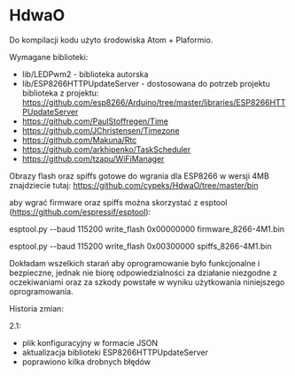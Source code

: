 # HdwaO

Do kompilacji kodu użyto środowiska Atom + Plaformio.

Wymagane biblioteki:
- lib/LEDPwm2 - biblioteka autorska
- lib/ESP8266HTTPUpdateServer - dostosowana do potrzeb projektu biblioteka z projektu: https://github.com/esp8266/Arduino/tree/master/libraries/ESP8266HTTPUpdateServer
- https://github.com/PaulStoffregen/Time
- https://github.com/JChristensen/Timezone
- https://github.com/Makuna/Rtc
- https://github.com/arkhipenko/TaskScheduler
- https://github.com/tzapu/WiFiManager

Obrazy flash oraz spiffs gotowe do wgrania dla ESP8266 w wersji 4MB znajdziecie tutaj:
https://github.com/cypeks/HdwaO/tree/master/bin

aby wgrać firmware oraz spiffs można skorzystać z esptool (https://github.com/espressif/esptool):

esptool.py --baud 115200 write_flash 0x00000000 firmware_8266-4M1.bin

esptool.py --baud 115200 write_flash 0x00300000 spiffs_8266-4M1.bin

Dokładam wszelkich starań aby oprogramowanie było funkcjonalne i bezpieczne, jednak nie biorę odpowiedzialności za działanie niezgodne z oczekiwaniami oraz za szkody powstałe w wyniku użytkowania niniejszego oprogramowania.

Historia zmian:

2.1:
- plik konfiguracyjny w formacie JSON
- aktualizacja biblioteki ESP8266HTTPUpdateServer
- poprawiono kilka drobnych błędów
